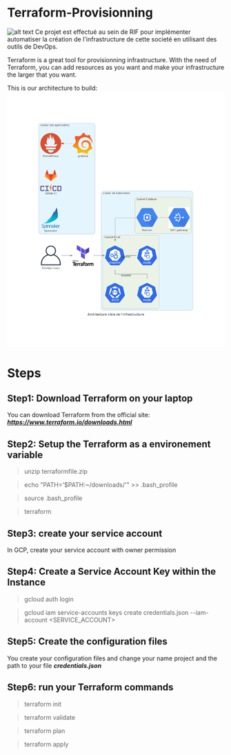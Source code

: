 # Terraform-Provisionning
 ![alt text](riflogo.png=25*25)
Ce projet est effectué au sein de RIF pour implémenter automatiser la création de l'infrastructure de cette societé en utilisant des outils de DevOps.

Terraform is a great tool for provisionning infrastructure. With the need of Terraform, you can add resources as you want and make your infrastructure the larger that you want.

This is our architecture to build:
 ![alt text](architecture.png) 
# Steps

## Step1: Download Terraform on your laptop

You can download Terraform from the official site: ***https://www.terraform.io/downloads.html***

## Step2: Setup the Terraform as a environement variable


>unzip terraformfile.zip

>echo "PATH='$PATH:~/downloads/'" >> .bash_profile

>source .bash_profile

>terraform

## Step3: create your service account

In GCP, create your service account with owner permission

## Step4: Create a Service Account Key within the Instance 

>gcloud auth login

>gcloud iam service-accounts keys create credentials.json --iam-account <SERVICE_ACCOUNT>

## Step5: Create the configuration files

You create your configuration files and change your name project and the path to your file ***credentials.json***

## Step6: run your Terraform commands

>terraform init

>terraform validate

>terraform plan

>terraform apply
